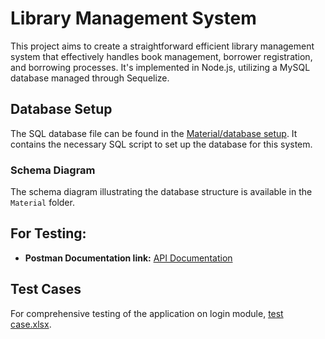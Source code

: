 # Library Management System

This project aims to create a straightforward  efficient library management system that effectively handles book management, borrower registration, and borrowing processes. It's implemented in Node.js, utilizing a MySQL database managed through Sequelize.

## Database Setup

The SQL database  file can be found in the [Material/database setup](./Material/database%20setup).
It contains the necessary SQL script to set up the database for this system.

### Schema Diagram

The schema diagram illustrating the database structure is available in the `Material` folder.


 ## For Testing:
- **Postman Documentation link:** [API Documentation](https://documenter.getpostman.com/view/26421829/2s9Ykn8gn4)

 ## Test Cases
For comprehensive testing of the application on login module, [test case.xlsx](./Material/test%20case.xlsx).

